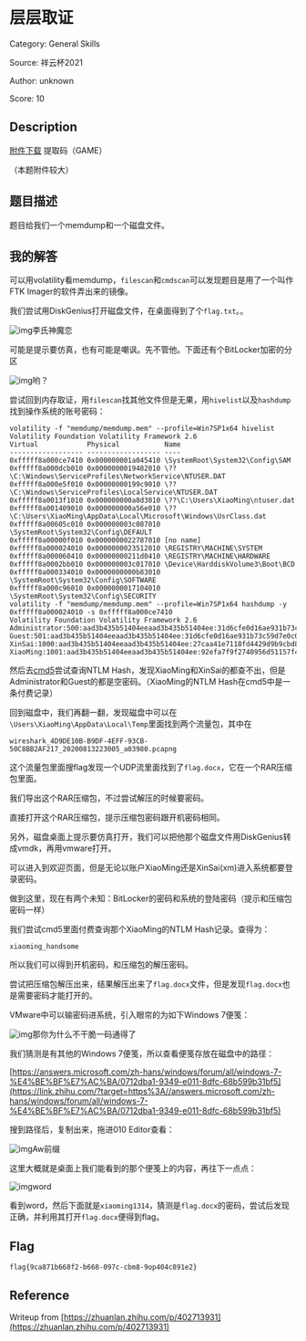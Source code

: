 # 层层取证

Category: General Skills

Source: 祥云杯2021

Author: unknown

Score: 10

## Description

[附件下载](https://pan.baidu.com/s/1EwaRkUhaKAv08o-uUxsEAw) 提取码（GAME）

（本题附件较大）

## 题目描述

题目给我们一个memdump和一个磁盘文件。

## 我的解答

可以用volatility看memdump，`filescan`和`cmdscan`可以发现题目是用了一个叫作FTK Imager的软件弄出来的镜像。

我们尝试用DiskGenius打开磁盘文件，在桌面得到了个`flag.txt`。。

![img](https://pic1.zhimg.com/80/v2-a491816af2dfabec684a0141dfc10a88_720w.jpg)李氏神魔恋

可能是提示要仿真，也有可能是嘲讽。先不管他。下面还有个BitLocker加密的分区

![img](https://pic3.zhimg.com/80/v2-263efba77d4b564798a862c0a9076126_720w.jpg)哟？



尝试回到内存取证，用`filescan`找其他文件但是无果，用`hivelist`以及`hashdump`找到操作系统的账号密码：

```text
volatility -f "memdump/memdump.mem" --profile=Win7SP1x64 hivelist
Volatility Foundation Volatility Framework 2.6
Virtual            Physical           Name
------------------ ------------------ ----
0xfffff8a000ce7410 0x000000001a045410 \SystemRoot\System32\Config\SAM
0xfffff8a000dcb010 0x0000000019482010 \??\C:\Windows\ServiceProfiles\NetworkService\NTUSER.DAT
0xfffff8a000e5f010 0x00000000199c9010 \??\C:\Windows\ServiceProfiles\LocalService\NTUSER.DAT
0xfffff8a0013f1010 0x000000000a8d3010 \??\C:\Users\XiaoMing\ntuser.dat
0xfffff8a001409010 0x000000000a56e010 \??\C:\Users\XiaoMing\AppData\Local\Microsoft\Windows\UsrClass.dat
0xfffff8a00605c010 0x000000003c087010 \SystemRoot\System32\Config\DEFAULT
0xfffff8a00000f010 0x0000000022787010 [no name]
0xfffff8a000024010 0x0000000023512010 \REGISTRY\MACHINE\SYSTEM
0xfffff8a000060410 0x00000000211d0410 \REGISTRY\MACHINE\HARDWARE
0xfffff8a0002bb010 0x000000003c017010 \Device\HarddiskVolume3\Boot\BCD
0xfffff8a000334010 0x0000000000b83010 \SystemRoot\System32\Config\SOFTWARE
0xfffff8a000c96010 0x0000000017104010 \SystemRoot\System32\Config\SECURITY
volatility -f "memdump/memdump.mem" --profile=Win7SP1x64 hashdump -y 0xfffff8a000024010 -s 0xfffff8a000ce7410
Volatility Foundation Volatility Framework 2.6
Administrator:500:aad3b435b51404eeaad3b435b51404ee:31d6cfe0d16ae931b73c59d7e0c089c0:::
Guest:501:aad3b435b51404eeaad3b435b51404ee:31d6cfe0d16ae931b73c59d7e0c089c0:::
XinSai:1000:aad3b435b51404eeaad3b435b51404ee:27caa41e7118fd4429d9b9cbd87aaa40:::
XiaoMing:1001:aad3b435b51404eeaad3b435b51404ee:92efa7f9f2740956d51157f46521f941:::
```

然后去[cmd5](https://link.zhihu.com/?target=https%3A//www.cmd5.com/)尝试查询NTLM Hash，发现XiaoMing和XinSai的都查不出，但是Administrator和Guest的都是空密码。（XiaoMing的NTLM Hash在cmd5中是一条付费记录）

回到磁盘中，我们再翻一翻，发现磁盘中可以在`\Users\XiaoMing\AppData\Local\Temp`里面找到两个流量包，其中在

```
wireshark_4D9DE10B-B9DF-4EFF-93CB-50C8BB2AF217_20200813223005_a03980.pcapng
```

这个流量包里面搜flag发现一个UDP流里面找到了`flag.docx`，它在一个RAR压缩包里面。

我们导出这个RAR压缩包，不过尝试解压的时候要密码。

直接打开这个RAR压缩包，提示压缩包密码跟开机密码相同。

另外，磁盘桌面上提示要仿真打开，我们可以把他那个磁盘文件用DiskGenius转成vmdk，再用vmware打开。

可以进入到欢迎页面，但是无论以账户XiaoMing还是XinSai(xm)进入系统都要登录密码。

做到这里，现在有两个未知：BitLocker的密码和系统的登陆密码（提示和压缩包密码一样）

我们尝试cmd5里面付费查询那个XiaoMing的NTLM Hash记录。查得为：

```text
xiaoming_handsome
```

所以我们可以得到开机密码，和压缩包的解压密码。

尝试把压缩包解压出来，结果解压出来了`flag.docx`文件，但是发现`flag.docx`也是需要密码才能打开的。

VMware中可以输密码进系统，引入眼帘的为如下Windows 7便笺：

![img](https://pic3.zhimg.com/80/v2-bf7df1abbd0e891f247c84efaf2edf1a_720w.jpg)那你为什么不干脆一码通得了

我们猜测是有其他的Windows 7便笺，所以查看便笺存放在磁盘中的路径：

[https://answers.microsoft.com/zh-hans/windows/forum/all/windows-7-%E4%BE%BF%E7%AC%BA/0712dba1-9349-e011-8dfc-68b599b31bf5](https://link.zhihu.com/?target=https%3A//answers.microsoft.com/zh-hans/windows/forum/all/windows-7-%E4%BE%BF%E7%AC%BA/0712dba1-9349-e011-8dfc-68b599b31bf5)

搜到路径后，复制出来，拖进010 Editor查看：

![img](https://pic4.zhimg.com/80/v2-78fe222f7bf048c744cd89d57542d873_720w.jpg)Aw前缀

这里大概就是桌面上我们能看到的那个便笺上的内容，再往下一点点：

![img](https://pic2.zhimg.com/80/v2-add95f5d42961ab5f139fd01945e80c1_720w.jpg)word

看到word，然后下面就是`xiaoming1314`，猜测是`flag.docx`的密码，尝试后发现正确，并利用其打开`flag.docx`便得到flag。

## Flag

```text
flag{9ca871b668f2-b668-097c-cbm8-9op404c891e2}
```

## Reference

Writeup from [https://zhuanlan.zhihu.com/p/402713931](https://zhuanlan.zhihu.com/p/402713931)